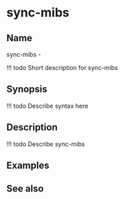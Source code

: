 

# sync-mibs


## Name
sync-mibs - 

<!-- prettier-ignore -->
!!! todo
     Short description for sync-mibs

## Synopsis
<!-- prettier-ignore -->
!!! todo
    Describe syntax here

## Description
<!-- prettier-ignore -->
!!! todo
    Describe sync-mibs

## Examples

## See also

